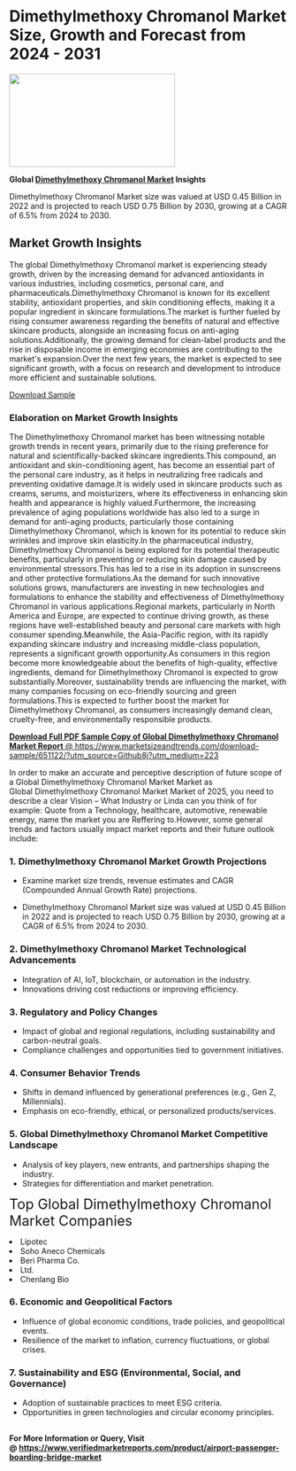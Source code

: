 <H1>Dimethylmethoxy Chromanol Market Size, Growth and Forecast from 2024 - 2031</H1><img class="aligncenter size-medium wp-image-584254" src="https://thirdeyenews.in/wp-content/uploads/2024/09/Global-Market-Research-300x168.jpeg" alt="" width="300" height="168" /><p><strong>Global&nbsp;<a href="https://www.marketsizeandtrends.com/download-sample/651122/?utm_source=Github8j?utm_medium=223">Dimethylmethoxy Chromanol Market</a> Insights</strong></p><p>Dimethylmethoxy Chromanol Market size was valued at USD 0.45 Billion in 2022 and is projected to reach USD 0.75 Billion by 2030, growing at a CAGR of 6.5% from 2024 to 2030.</p><p><h2>Market Growth Insights</h2> <p>The global Dimethylmethoxy Chromanol market is experiencing steady growth, driven by the increasing demand for advanced antioxidants in various industries, including cosmetics, personal care, and pharmaceuticals.Dimethylmethoxy Chromanol is known for its excellent stability, antioxidant properties, and skin conditioning effects, making it a popular ingredient in skincare formulations.The market is further fueled by rising consumer awareness regarding the benefits of natural and effective skincare products, alongside an increasing focus on anti-aging solutions.Additionally, the growing demand for clean-label products and the rise in disposable income in emerging economies are contributing to the market's expansion.Over the next few years, the market is expected to see significant growth, with a focus on research and development to introduce more efficient and sustainable solutions.<p><a href="#">Download Sample</a></p> <h3>Elaboration on Market Growth Insights</h3> <p>The Dimethylmethoxy Chromanol market has been witnessing notable growth trends in recent years, primarily due to the rising preference for natural and scientifically-backed skincare ingredients.This compound, an antioxidant and skin-conditioning agent, has become an essential part of the personal care industry, as it helps in neutralizing free radicals and preventing oxidative damage.It is widely used in skincare products such as creams, serums, and moisturizers, where its effectiveness in enhancing skin health and appearance is highly valued.Furthermore, the increasing prevalence of aging populations worldwide has also led to a surge in demand for anti-aging products, particularly those containing Dimethylmethoxy Chromanol, which is known for its potential to reduce skin wrinkles and improve skin elasticity.In the pharmaceutical industry, Dimethylmethoxy Chromanol is being explored for its potential therapeutic benefits, particularly in preventing or reducing skin damage caused by environmental stressors.This has led to a rise in its adoption in sunscreens and other protective formulations.As the demand for such innovative solutions grows, manufacturers are investing in new technologies and formulations to enhance the stability and effectiveness of Dimethylmethoxy Chromanol in various applications.Regional markets, particularly in North America and Europe, are expected to continue driving growth, as these regions have well-established beauty and personal care markets with high consumer spending.Meanwhile, the Asia-Pacific region, with its rapidly expanding skincare industry and increasing middle-class population, represents a significant growth opportunity.As consumers in this region become more knowledgeable about the benefits of high-quality, effective ingredients, demand for Dimethylmethoxy Chromanol is expected to grow substantially.Moreover, sustainability trends are influencing the market, with many companies focusing on eco-friendly sourcing and green formulations.This is expected to further boost the market for Dimethylmethoxy Chromanol, as consumers increasingly demand clean, cruelty-free, and environmentally responsible products.<p><a href="#"></p><p><span class=""><strong>Download Full PDF Sample Copy of Global Dimethylmethoxy Chromanol Market Report</strong> @ <a href="https://www.marketsizeandtrends.com/download-sample/651122/?utm_source=Github8j?utm_medium=223" target="_blank">https://www.marketsizeandtrends.com/download-sample/651122/?utm_source=Github8j?utm_medium=223</a></span></p><p>In order to make an accurate and perceptive description of future scope of a Global&nbsp;Dimethylmethoxy Chromanol Market Market as Global&nbsp;Dimethylmethoxy Chromanol Market Market of 2025, you need to describe a clear Vision &ndash; What Industry or Linda can you think of for example: Quote from a Technology, healthcare, automotive, renewable energy, name the market you are Reffering to.However, some general trends and factors usually impact market reports and their future outlook include:</p><h3>1.&nbsp;<strong>Dimethylmethoxy Chromanol Market Growth Projections</strong></h3><ul><li>Examine market size trends, revenue estimates and CAGR (Compounded Annual Growth Rate) projections.</li><li><p>Dimethylmethoxy Chromanol Market size was valued at USD 0.45 Billion in 2022 and is projected to reach USD 0.75 Billion by 2030, growing at a CAGR of 6.5% from 2024 to 2030.</p></li></ul><h3>2.&nbsp;<strong>Dimethylmethoxy Chromanol Market Technological Advancements</strong></h3><ul><li>Integration of AI, IoT, blockchain, or automation in the industry.</li><li>Innovations driving cost reductions or improving efficiency.</li></ul><h3>3.&nbsp;<strong>Regulatory and Policy Changes</strong></h3><ul><li>Impact of global and regional regulations, including sustainability and carbon-neutral goals.</li><li>Compliance challenges and opportunities tied to government initiatives.</li></ul><h3>4.&nbsp;<strong>Consumer Behavior Trends</strong></h3><ul><li>Shifts in demand influenced by generational preferences (e.g., Gen Z, Millennials).</li><li>Emphasis on eco-friendly, ethical, or personalized products/services.</li></ul><h3>5.&nbsp;<strong>Global Dimethylmethoxy Chromanol Market Competitive Landscape</strong></h3><ul><li>Analysis of key players, new entrants, and partnerships shaping the industry.</li><li>Strategies for differentiation and market penetration.</li></ul><p data-pm-slice="1 1 []"><span style="color: inherit; font-family: inherit; font-size: 25px;">Top Global Dimethylmethoxy Chromanol Market Companies</span></p><div class="" data-test-id=""><p><li>Lipotec</li><li> Soho Aneco Chemicals</li><li> Beri Pharma Co.</li><li> Ltd.</li><li> Chenlang Bio</li></p></div><h3>6.&nbsp;<strong>Economic and Geopolitical Factors</strong></h3><ul><li>Influence of global economic conditions, trade policies, and geopolitical events.</li><li>Resilience of the market to inflation, currency fluctuations, or global crises.</li></ul><h3>7.&nbsp;<strong>Sustainability and ESG (Environmental, Social, and Governance)</strong></h3><ul><li>Adoption of sustainable practices to meet ESG criteria.</li><li>Opportunities in green technologies and circular economy principles.</li></ul><h2><strong style="font-size: 14px;">For More Information or Query, Visit @&nbsp;</strong><a style="background-color: #ffffff; font-size: 14px;" href="https://www.marketsizeandtrends.com/report/dimethylmethoxy-chromanol-market/" target="_blank">https://www.verifiedmarketreports.com/product/airport-passenger-boarding-bridge-market</a></h2>